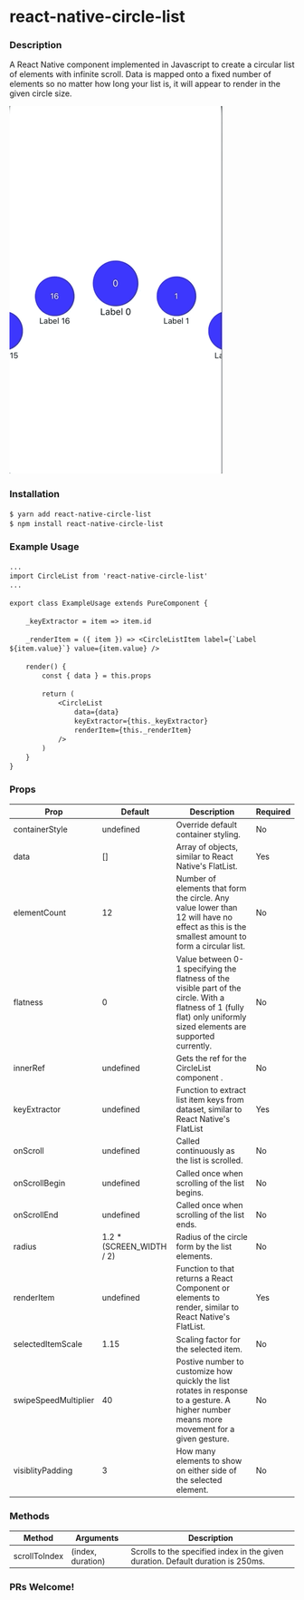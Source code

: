 # react-native-circle-list

### Description

A React Native component implemented in Javascript to create a circular list of elements with infinite scroll. Data is mapped onto a fixed number of elements so no matter how long your list is, it will appear to render in the given circle size.

![](react-native-circle-list.gif)

### Installation

```sh
$ yarn add react-native-circle-list
$ npm install react-native-circle-list
```

### Example Usage

```
...
import CircleList from 'react-native-circle-list'
...

export class ExampleUsage extends PureComponent {

    _keyExtractor = item => item.id

    _renderItem = ({ item }) => <CircleListItem label={`Label ${item.value}`} value={item.value} />

    render() {
        const { data } = this.props

        return (
            <CircleList
                data={data}
                keyExtractor={this._keyExtractor}
                renderItem={this._renderItem}
            />
        )
    }
}
```

### Props

| Prop                 | Default                   | Description                                                                                                                                                           | Required |
| -------------------- | ------------------------- | --------------------------------------------------------------------------------------------------------------------------------------------------------------------- | -------- |
| containerStyle       | undefined                 | Override default container styling.                                                                                                                                   | No       |
| data                 | []                        | Array of objects, similar to React Native's FlatList.                                                                                                                 | Yes      |
| elementCount         | 12                        | Number of elements that form the circle. Any value lower than 12 will have no effect as this is the smallest amount to form a circular list.                          | No       |
| flatness             | 0                         | Value between 0-1 specifying the flatness of the visible part of the circle. With a flatness of 1 (fully flat) only uniformly sized elements are supported currently. | No       |
| innerRef             | undefined                 | Gets the ref for the CircleList component .                                                                                                                           | No       |
| keyExtractor         | undefined                 | Function to extract list item keys from dataset, similar to React Native's FlatList                                                                                   | Yes      |
| onScroll             | undefined                 | Called continuously as the list is scrolled.                                                                                                                          | No       |
| onScrollBegin        | undefined                 | Called once when scrolling of the list begins.                                                                                                                        | No       |
| onScrollEnd          | undefined                 | Called once when scrolling of the list ends.                                                                                                                          | No       |
| radius               | 1.2 \* (SCREEN_WIDTH / 2) | Radius of the circle form by the list elements.                                                                                                                       | No       |
| renderItem           | undefined                 | Function to that returns a React Component or elements to render, similar to React Native's FlatList.                                                                 | Yes      |
| selectedItemScale    | 1.15                      | Scaling factor for the selected item.                                                                                                                                 | No       |
| swipeSpeedMultiplier | 40                        | Postive number to customize how quickly the list rotates in response to a gesture. A higher number means more movement for a given gesture.                           | No       |
| visiblityPadding     | 3                         | How many elements to show on either side of the selected element.                                                                                                     | No       |

### Methods

| Method        | Arguments         | Description                                                                      |
| ------------- | ----------------- | -------------------------------------------------------------------------------- |
| scrollToIndex | (index, duration) | Scrolls to the specified index in the given duration. Default duration is 250ms. |

### PRs Welcome!
